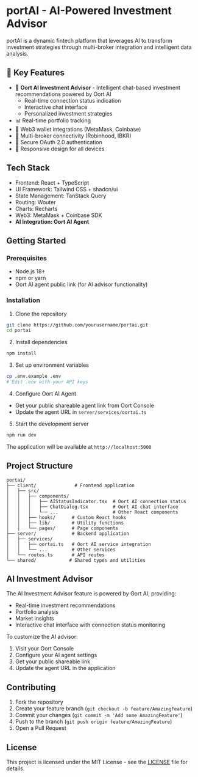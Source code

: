 # portAI - AI-Powered Investment Advisor

portAI is a dynamic fintech platform that leverages AI to transform investment strategies through multi-broker integration and intelligent data analysis.

## 🌟 Key Features

- 🤖 **Oort AI Investment Advisor** - Intelligent chat-based investment recommendations powered by Oort AI
  - Real-time connection status indication
  - Interactive chat interface
  - Personalized investment strategies
- 📊 Real-time portfolio tracking
- 🔗 Web3 wallet integrations (MetaMask, Coinbase)
- 🏦 Multi-broker connectivity (Robinhood, IBKR)
- 🔐 Secure OAuth 2.0 authentication
- 📱 Responsive design for all devices

## Tech Stack

- Frontend: React + TypeScript
- UI Framework: Tailwind CSS + shadcn/ui
- State Management: TanStack Query
- Routing: Wouter
- Charts: Recharts
- Web3: MetaMask + Coinbase SDK
- **AI Integration: Oort AI Agent**

## Getting Started

### Prerequisites

- Node.js 18+
- npm or yarn
- Oort AI agent public link (for AI advisor functionality)

### Installation

1. Clone the repository
```bash
git clone https://github.com/yourusername/portai.git
cd portai
```

2. Install dependencies
```bash
npm install
```

3. Set up environment variables
```bash
cp .env.example .env
# Edit .env with your API keys
```

4. Configure Oort AI Agent
- Get your public shareable agent link from Oort Console
- Update the agent URL in `server/services/oortai.ts`

5. Start the development server
```bash
npm run dev
```

The application will be available at `http://localhost:5000`

## Project Structure

```
portai/
├── client/              # Frontend application
│   ├── src/
│   │   ├── components/  
│   │   │   ├── AIStatusIndicator.tsx  # Oort AI connection status
│   │   │   ├── ChatDialog.tsx         # Oort AI chat interface
│   │   │   └── ...                    # Other React components
│   │   ├── hooks/      # Custom React hooks
│   │   ├── lib/        # Utility functions
│   │   └── pages/      # Page components
├── server/             # Backend application
│   ├── services/       
│   │   ├── oortai.ts   # Oort AI service integration
│   │   └── ...         # Other services
│   └── routes.ts       # API routes
└── shared/            # Shared types and utilities
```

## AI Investment Advisor

The AI Investment Advisor feature is powered by Oort AI, providing:
- Real-time investment recommendations
- Portfolio analysis
- Market insights
- Interactive chat interface with connection status monitoring

To customize the AI advisor:
1. Visit your Oort Console
2. Configure your AI agent settings
3. Get your public shareable link
4. Update the agent URL in the application

## Contributing

1. Fork the repository
2. Create your feature branch (`git checkout -b feature/AmazingFeature`)
3. Commit your changes (`git commit -m 'Add some AmazingFeature'`)
4. Push to the branch (`git push origin feature/AmazingFeature`)
5. Open a Pull Request

## License

This project is licensed under the MIT License - see the [LICENSE](LICENSE) file for details.